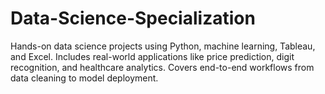 # Data-Science-Specialization
Hands-on data science projects using Python, machine learning, Tableau, and Excel. Includes real-world applications like price prediction, digit recognition, and healthcare analytics. Covers end-to-end workflows from data cleaning to model deployment.
